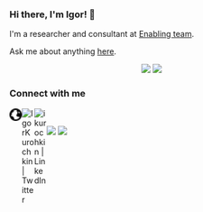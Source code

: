 ### Hi there, I'm Igor! 👋

I'm a researcher and consultant at [Enabling team][enablingteam].

Ask me about anything [here](https://github.com/ikurochkin/ikurochkin/issues).

<p align="center">
  <img width="48%" src="https://github-readme-stats.vercel.app/api?username=ikurochkin&count_private=true&show_icons=true" />
  <img width="48%" src="https://github-readme-streak-stats.herokuapp.com/?user=ikurochkin&count_private=true&show_icons=true" />
</p>

### Connect with me

[<img align="left" alt="enabling.team" width="22" src="https://raw.githubusercontent.com/iconic/open-iconic/master/svg/globe.svg" />][website]
[<img align="left" alt="IgorKurochkin | Twitter" width="22" src="https://cdn.jsdelivr.net/npm/simple-icons@v3/icons/twitter.svg" />][twitter]
[<img align="left" alt="ikurochkin | LinkedIn" width="22" src="https://cdn.jsdelivr.net/npm/simple-icons@v3/icons/linkedin.svg" />][linkedin]<br />

![](https://komarev.com/ghpvc/?username=ikurochkin)
![](https://hit.yhype.me/github/profile?user_id=330798)

[enablingteam]: https://enabling.team
[website]: https://enabling.team
[twitter]: https://twitter.com/IgorKurochkin
[linkedin]: https://linkedin.com/in/ikurochkin
